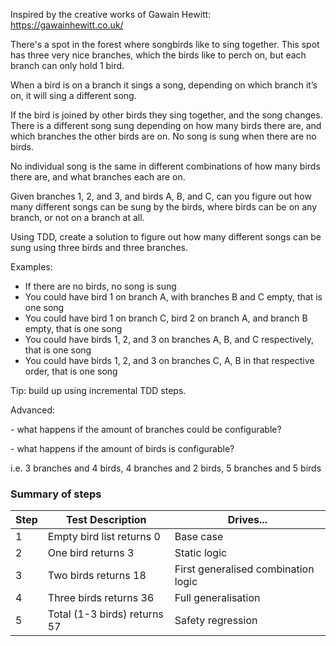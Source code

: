 Inspired by the creative works of Gawain Hewitt: https://gawainhewitt.co.uk/

There's a spot in the forest where songbirds like to sing together. This spot has three very nice branches, which the birds like to perch on, but each branch can only hold 1 bird.

When a bird is on a branch it sings a song, depending on which branch it’s on, it will sing a different song.

If the bird is joined by other birds they sing together, and the song changes. There is a different song sung depending on how many birds there are, and which branches the other birds are on. No song is sung when there are no birds.

No individual song is the same in different combinations of how many birds there are, and what branches each are on.

Given branches 1, 2, and 3, and birds A, B, and C, can you figure out how many different songs can be sung by the birds, where birds can be on any branch, or not on a branch at all.

Using TDD, create a solution to figure out how many different songs can be sung using three birds and three branches.

Examples:

- If there are no birds, no song is sung
- You could have bird 1 on branch A, with branches B and C empty, that is one song
- You could have bird 1 on branch C, bird 2 on branch A, and branch B empty, that is one song
- You could have birds 1, 2, and 3 on branches A, B, and C respectively, that is one song
- You could have birds 1, 2, and 3 on branches C, A, B in that respective order, that is one song

Tip: build up using incremental TDD steps.

Advanced:

\- what happens if the amount of branches could be configurable?

\- what happens if the amount of birds is configurable?

i.e. 3 branches and 4 birds, 4 branches and 2 birds, 5 branches and 5 birds

### Summary of steps

| Step | Test Description             | Drives...                           |
| ---- | ---------------------------- | ----------------------------------- |
| 1    | Empty bird list returns 0    | Base case                           |
| 2    | One bird returns 3           | Static logic                        |
| 3    | Two birds returns 18         | First generalised combination logic |
| 4    | Three birds returns 36       | Full generalisation                 |
| 5    | Total (1-3 birds) returns 57 | Safety regression                   |
